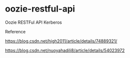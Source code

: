 # oozie-restful-api
Oozie RESTFul API Kerberos

Reference

https://blog.csdn.net/high2011/article/details/74889321/

https://blog.csdn.net/nuoyahadili8/article/details/54023972
